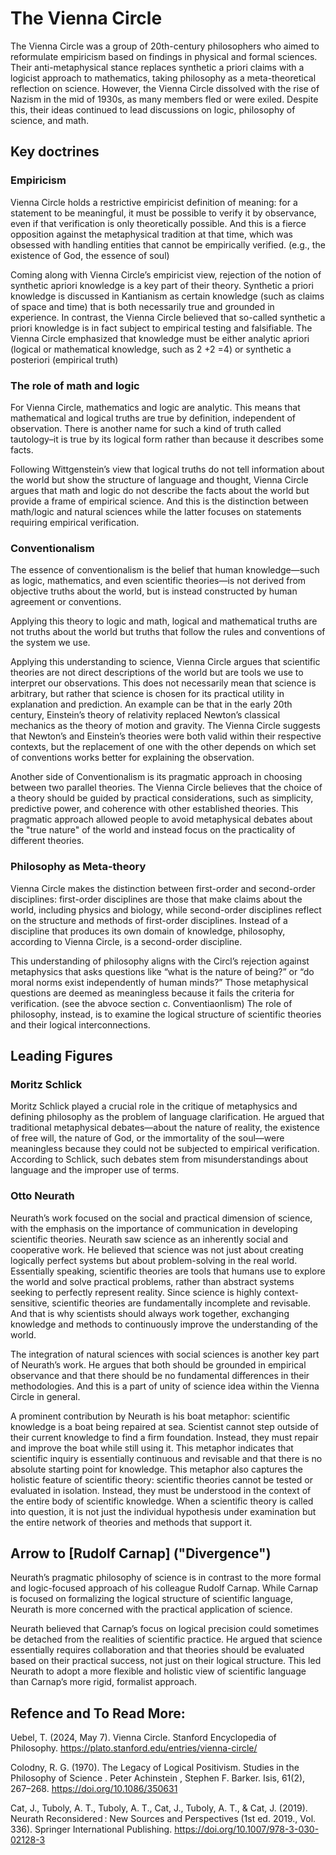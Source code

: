 # The Vienna Circle
The Vienna Circle was a group of 20th-century philosophers who aimed to reformulate empiricism based on findings in physical and formal sciences. Their anti-metaphysical stance replaces synthetic a priori claims with a logicist approach to mathematics, taking philosophy as a meta-theoretical reflection on science. However, the Vienna Circle dissolved with the rise of Nazism in the mid of 1930s, as many members fled or were exiled. Despite this, their ideas continued to lead discussions on logic, philosophy of science, and math.

## Key doctrines
### Empiricism
Vienna Circle holds a restrictive empiricist definition of meaning: for a statement to be meaningful, it must be possible to verify it by observance, even if that verification is only theoretically possible. And this is a fierce opposition against the metaphysical tradition at that time, which was obsessed with handling entities that cannot be empirically verified. (e.g., the existence of God, the essence of soul) 

Coming along with Vienna Circle’s empiricist view, rejection of the notion of synthetic apriori knowledge is a key part of their theory. Synthetic a priori knowledge is discussed in Kantianism as certain knowledge (such as claims of space and time) that is both necessarily true and grounded in experience. In contrast, the Vienna Circle believed that so-called synthetic a priori knowledge is in fact subject to empirical testing and falsifiable. The Vienna Circle emphasized that knowledge must be either analytic apriori (logical or mathematical knowledge, such as 2 +2 =4) or synthetic a posteriori (empirical truth)

### The role of math and logic
For Vienna Circle, mathematics and logic are analytic. This means that mathematical and logical truths are true by definition, independent of observation. There is another name for such a kind of truth called tautology–it is true by its logical form rather than because it describes some facts. 

Following Wittgenstein’s view that logical truths do not tell information about the world but show the structure of language and thought, Vienna Circle argues that math and logic do not describe the facts about the world but provide a frame of empirical science. And this is the distinction between math/logic and natural sciences while the latter focuses on statements requiring empirical verification.

### Conventionalism
The essence of conventionalism is the belief that human knowledge—such as logic, mathematics, and even scientific theories—is not derived from objective truths about the world, but is instead constructed by human agreement or conventions. 

Applying this theory to logic and math, logical and mathematical truths are not truths about the world but truths that follow the rules and conventions of the system we use. 

Applying this understanding to science, Vienna Circle argues that scientific theories are not direct descriptions of the world but are tools we use to interpret our observations. This does not necessarily mean that science is arbitrary, but rather that science is chosen for its practical utility in explanation and prediction. An example can be that in the early 20th century, Einstein’s theory of relativity replaced Newton’s classical mechanics as the theory of motion and gravity. The Vienna Circle suggests that  Newton’s and Einstein’s theories were both valid within their respective contexts, but the replacement of one with the other depends on which set of conventions works better for explaining the observation.

Another side of Conventionalism is its pragmatic approach in choosing between two parallel theories. The Vienna Circle believes that the choice of a theory should be guided by practical considerations, such as simplicity, predictive power, and coherence with other established theories. This pragmatic approach allowed people to avoid metaphysical debates about the "true nature" of the world and instead focus on the practicality of different theories.

### Philosophy as Meta-theory
Vienna Circle makes the distinction between first-order and second-order disciplines: first-order disciplines are those that make claims about the world, including physics and biology, while second-order disciplines reflect on the structure and methods of first-order disciplines. Instead of a discipline that produces its own domain of knowledge, philosophy, according to Vienna Circle, is a second-order discipline. 

This understanding of philosophy aligns with the Circl’s rejection against metaphysics that asks questions like “what is the nature of being?” or “do moral norms exist independently of human minds?” Those metaphysical questions are deemed as meaningless because it fails the criteria for verification. (see the abvoce section c. Conventiaonlism) The role of philosophy, instead, is to examine the logical structure of scientific theories and their logical interconnections.

## Leading Figures
### Moritz Schlick
Moritz Schlick played a crucial role in the critique of metaphysics and defining philosophy as the problem of language clarification.  He argued that traditional metaphysical debates—about the nature of reality, the existence of free will, the nature of God, or the immortality of the soul—were meaningless because they could not be subjected to empirical verification. According to Schlick, such debates stem from misunderstandings about language and the improper use of terms.

### Otto Neurath
Neurath’s work focused on the social and practical dimension of science, with the emphasis on the importance of communication in developing scientific theories. Neurath saw science as an inherently social and cooperative work. He believed that science was not just about creating logically perfect systems but about problem-solving in the real world. Essentially speaking, scientific theories are tools that humans use to explore the world and solve practical problems, rather than abstract systems seeking to perfectly represent reality. 
Since science is highly context-sensitive, scientific theories are fundamentally incomplete and revisable. And that is why scientists should always work together, exchanging knowledge and methods to continuously improve the understanding of the world.

The integration of natural sciences with social sciences is another key part of Neurath’s work. He argues that both should be grounded in empirical observance and that there should be no fundamental differences in their methodologies. And this is a part of unity of science idea within the Vienna Circle in general.

A prominent contribution by Neurath is his boat metaphor: scientific knowledge is a boat being repaired at sea. Scientist cannot step outside of their current knowledge to find a firm foundation. Instead, they must repair and improve the boat while still using it. This metaphor indicates that scientific inquiry is essentially continuous and revisable and that there is no absolute starting point for knowledge. This metaphor also captures the holistic feature of scientific theory: scientific theories cannot be tested or evaluated in isolation. Instead, they must be understood in the context of the entire body of scientific knowledge. When a scientific theory is called into question, it is not just the individual hypothesis under examination but the entire network of theories and methods that support it.


## Arrow to [Rudolf Carnap] ("Divergence")
Neurath’s pragmatic philosophy of science is in contrast to the more formal and logic-focused approach of his colleague Rudolf Carnap. While Carnap is focused on formalizing the logical structure of scientific language, Neurath is more concerned with the practical application of science.

Neurath believed that Carnap’s focus on logical precision could sometimes be detached from the realities of scientific practice. He argued that science essentially requires collaboration and that theories should be evaluated based on their practical success, not just on their logical structure. This led Neurath to adopt a more flexible and holistic view of scientific language than Carnap’s more rigid, formalist approach.

## Refence and To Read More:
Uebel, T. (2024, May 7). Vienna Circle. Stanford Encyclopedia of Philosophy. https://plato.stanford.edu/entries/vienna-circle/

Colodny, R. G. (1970). The Legacy of Logical Positivism. Studies in the Philosophy of Science . Peter Achinstein , Stephen F. Barker. Isis, 61(2), 267–268. https://doi.org/10.1086/350631 

Cat, J., Tuboly, A. T., Tuboly, A. T., Cat, J., Tuboly, A. T., & Cat, J. (2019). Neurath Reconsidered : New Sources and Perspectives (1st ed. 2019., Vol. 336). Springer International Publishing. https://doi.org/10.1007/978-3-030-02128-3


